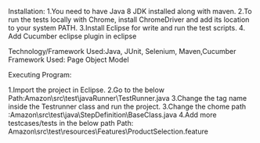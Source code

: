 Installation: 
1.You need to have Java 8 JDK installed along with maven.
2.To run the tests locally with Chrome, install ChromeDriver and add its location to your system PATH.
3.Install Eclipse for write and run the test scripts.
4. Add Cucumber eclipse plugin in eclipse

Technology/Framework Used:Java, JUnit, Selenium, Maven,Cucumber Framework Used: Page Object Model

Executing Program:

1.Import the project in Eclipse.
2.Go to the below Path:Amazon\src\test\javaRunner\TestRunner.java
3.Change the tag name inside the Testrunner class and run the project.
3.Change the chome path :Amazon\src\test\java\StepDefinition\BaseClass.java 
4.Add more testcases/tests in the below path Path: Amazon\src\test\resources\Features\ProductSelection.feature
